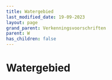 ```yaml
---
title: Watergebied
last_modified_date: 19-09-2023
layout: page
grand_parent: Verkenningsvoorschriften
parent: W
has_children: false
---
```


Watergebied
===========

